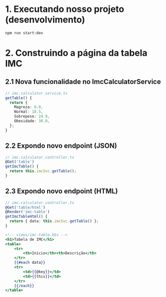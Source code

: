 # 1. Executando nosso projeto (desenvolvimento)

```bash
npm run start:dev
```

# 2. Construindo a página da tabela IMC

## 2.1 Nova funcionalidade no ImcCalculatorService

```typescript
// imc.calculator.service.ts
getTable() {
  return {
    Magreza: 0.0,
    Normal: 18.5,
    Sobrepeso: 24.9,
    Obesidade: 30.0,
  };
}
```

## 2.2 Expondo novo endpoint (JSON)

```typescript
// imc.calculator.controller.ts
@Get('table')
getImcTable() {
  return this.imcSvc.getTable();
}
```
## 2.3 Expondo novo endpoint (HTML)
```typescript
// imc.calculator.controller.ts
@Get('table/html')
@Render('imc-table')
getImcTableHtml() {
  return { data: this.imcSvc.getTable() };
}
```

```hbs
<!-- views/imc-table.hbs -->
<h1>Tabela de IMC</h1>
<table>
    <tr>
        <th>Início</th><th>Descrição</th>
    </tr>
    {{#each data}}
    <tr>
        <td>{{@key}}</td>
        <td>{{this}}</td>
    </tr>
    {{/each}}
</table>
```